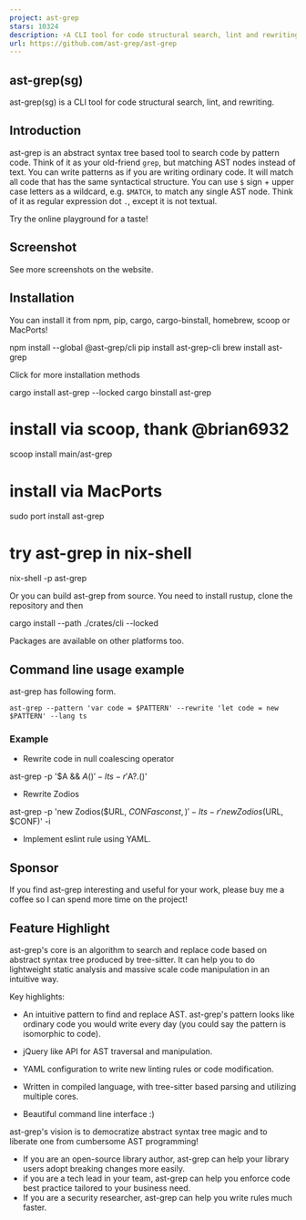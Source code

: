 ```yaml
---
project: ast-grep
stars: 10324
description: ⚡A CLI tool for code structural search, lint and rewriting. Written in Rust
url: https://github.com/ast-grep/ast-grep
---
```


ast-grep(sg)
------------

ast-grep(sg) is a CLI tool for code structural search, lint, and rewriting.

Introduction
------------

ast-grep is an abstract syntax tree based tool to search code by pattern code. Think of it as your old-friend `grep`, but matching AST nodes instead of text. You can write patterns as if you are writing ordinary code. It will match all code that has the same syntactical structure. You can use `$` sign + upper case letters as a wildcard, e.g. `$MATCH`, to match any single AST node. Think of it as regular expression dot `.`, except it is not textual.

Try the online playground for a taste!

Screenshot
----------

See more screenshots on the website.

Installation
------------

You can install it from npm, pip, cargo, cargo-binstall, homebrew, scoop or MacPorts!

npm install --global @ast-grep/cli
pip install ast-grep-cli
brew install ast-grep

Click for more installation methods

cargo install ast-grep --locked
cargo binstall ast-grep

# install via scoop, thank @brian6932
scoop install main/ast-grep

# install via MacPorts
sudo port install ast-grep

# try ast-grep in nix-shell
nix-shell -p ast-grep

Or you can build ast-grep from source. You need to install rustup, clone the repository and then

cargo install --path ./crates/cli --locked

Packages are available on other platforms too.

Command line usage example
--------------------------

ast-grep has following form.

```
ast-grep --pattern 'var code = $PATTERN' --rewrite 'let code = new $PATTERN' --lang ts
```

### Example

-   Rewrite code in null coalescing operator

ast-grep -p '$A && $A()' -l ts -r '$A?.()'

-   Rewrite Zodios

ast-grep -p 'new Zodios($URL,  $CONF as const,)' -l ts -r 'new Zodios($URL, $CONF)' -i

-   Implement eslint rule using YAML.

Sponsor
-------

If you find ast-grep interesting and useful for your work, please buy me a coffee so I can spend more time on the project!

Feature Highlight
-----------------

ast-grep's core is an algorithm to search and replace code based on abstract syntax tree produced by tree-sitter. It can help you to do lightweight static analysis and massive scale code manipulation in an intuitive way.

Key highlights:

-   An intuitive pattern to find and replace AST. ast-grep's pattern looks like ordinary code you would write every day (you could say the pattern is isomorphic to code).
    
-   jQuery like API for AST traversal and manipulation.
    
-   YAML configuration to write new linting rules or code modification.
    
-   Written in compiled language, with tree-sitter based parsing and utilizing multiple cores.
    
-   Beautiful command line interface :)
    

ast-grep's vision is to democratize abstract syntax tree magic and to liberate one from cumbersome AST programming!

-   If you are an open-source library author, ast-grep can help your library users adopt breaking changes more easily.
-   if you are a tech lead in your team, ast-grep can help you enforce code best practice tailored to your business need.
-   If you are a security researcher, ast-grep can help you write rules much faster.
